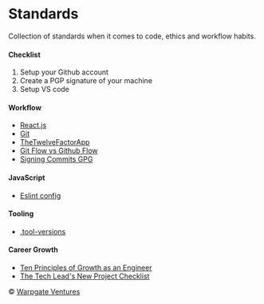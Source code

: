 # Standards

Collection of standards when it comes to code, ethics and workflow
habits.

#### Checklist

1. Setup your Github account
2. Create a PGP signature of your machine
3. Setup VS code

#### Workflow

- [React.js](reactjs.md)
- [Git](git.md)
- [TheTwelveFactorApp](https://12factor.net/)
- [Git Flow vs Github Flow](https://lucamezzalira.com/2014/03/10/git-flow-vs-github-flow/)
- [Signing Commits GPG](signing-commits-gpg.md)


#### JavaScript

- [Eslint config](eslint.md)

#### Tooling

- [.tool-versions](tool-versions.md)

#### Career Growth

- [Ten Principles of Growth as an Engineer](https://medium.com/@daniel.heller/ten-principles-for-growth-69015e08c35b)
- [The Tech Lead's New Project Checklist](https://insimpleterms.blog/the-tech-leads-new-project-checklist)

:copyright: [Warpgate Ventures](http://www.warpgate.ventures)

